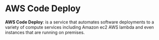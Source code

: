 # AWS Code Deploy
**AWS Code Deploy**: is a service that automates software deployments to a variety of compute services including Amazon ec2 AWS lambda and even instances that are running on premises. 